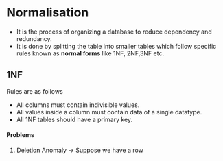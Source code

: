 
# Normalisation

- It is the process of organizing a database to reduce dependency and redundancy. 
- It is done by splitting the table into smaller tables which follow specific rules known as **normal forms** like 1NF, 2NF,3NF etc.


## 1NF

Rules are as follows
- All columns must contain indivisible values.
- All values inside a column must contain data of a single datatype.
- All 1NF tables should have a primary key.



#### Problems

1. Deletion Anomaly -> Suppose we have a row 